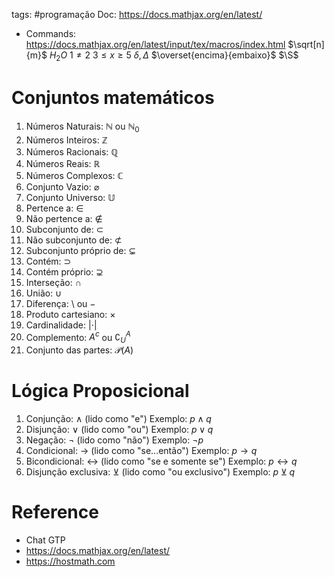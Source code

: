 tags: #programação 
Doc: https://docs.mathjax.org/en/latest/

- Commands: https://docs.mathjax.org/en/latest/input/tex/macros/index.html
$\sqrt[n]{m}$
$H_2O$
$1 \neq 2$
$3 \leq x \geq 5$
$\delta, \Delta$
$\overset{encima}{embaixo}$
$\S$

# Conjuntos matemáticos
1.  Números Naturais: $\mathbb{N}$ ou $\mathbb{N}_{0}$
2.  Números Inteiros: $\mathbb{Z}$
3.  Números Racionais: $\mathbb{Q}$
4.  Números Reais: $\mathbb{R}$
5.  Números Complexos: $\mathbb{C}$
6.  Conjunto Vazio: $\varnothing$
7.  Conjunto Universo: $\mathbb{U}$
8.  Pertence a: $\in$
9.  Não pertence a: $\notin$
10.  Subconjunto de: $\subset$
11.  Não subconjunto de: $\not\subset$ 
12.  Subconjunto próprio de: $\subsetneq$
13.  Contém: $\supset$
14.  Contém próprio: $\supsetneq$
15.  Interseção: $\cap$
16.  União: $\cup$
17.  Diferença: $\setminus$ ou $-$
18.  Produto cartesiano: $\times$
19.  Cardinalidade: $|\cdot |$
20.  Complemento: $A^{c}$ ou $\complement_{U}^A$
21.  Conjunto das partes: $\mathcal{P}(A)$

# Lógica Proposicional
1.  Conjunção: $\land$ (lido como "e") Exemplo: $p \land q$
2.  Disjunção: $\lor$ (lido como "ou") Exemplo: $p \lor q$
3.  Negação: $\lnot$ (lido como "não") Exemplo: $\lnot p$
4.  Condicional: $\rightarrow$ (lido como "se...então") Exemplo: $p \rightarrow q$
5.  Bicondicional: $\leftrightarrow$ (lido como "se e somente se") Exemplo: $p \leftrightarrow q$
6.  Disjunção exclusiva: $\veebar$ (lido como "ou exclusivo") Exemplo: $p \veebar q$

# Reference
- Chat GTP
- https://docs.mathjax.org/en/latest/
- https://hostmath.com
 